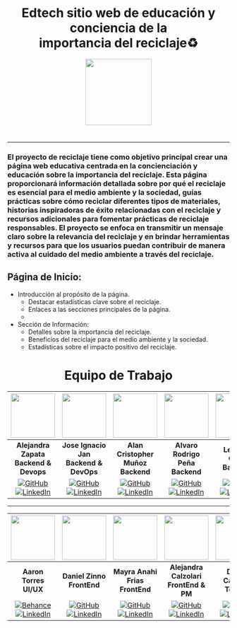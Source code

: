 <div align="center">
  <h1>Edtech sitio web de educación y conciencia de la importancia del reciclaje♻</h1>
  <img width="150" style="margin-bottom: 1.5rem" src="https://www.pngfind.com/pngs/m/562-5621318_reciclar-logotipos-de-empresas-de-reciclaje-hd-png.png" />
</div>

---
### El proyecto de reciclaje tiene como objetivo principal crear una página web educativa centrada en la concienciación y educación sobre la importancia del reciclaje. Esta página proporcionará información detallada sobre por qué el reciclaje es esencial para el medio ambiente y la sociedad, guías prácticas sobre cómo reciclar diferentes tipos de materiales, historias inspiradoras de éxito relacionadas con el reciclaje y recursos adicionales para fomentar prácticas de reciclaje responsables. El proyecto se enfoca en transmitir un mensaje claro sobre la relevancia del reciclaje y en brindar herramientas y recursos para que los usuarios puedan contribuir de manera activa al cuidado del medio ambiente a través del reciclaje.

## Página de Inicio:

* Introducción al propósito de la página.
  * Destacar estadísticas clave sobre el reciclaje.
  * Enlaces a las secciones principales de la página.
  * 
* Sección de Información:
  * Detalles sobre la importancia del reciclaje.
  * Beneficios del reciclaje para el medio ambiente y la sociedad.
  * Estadísticas sobre el impacto positivo del reciclaje.
 
<div align="center">
  <h1>Equipo de Trabajo</h1>
</div>

| <img src="https://avatars.githubusercontent.com/u/97615442?s=400&u=33d75a35edf7658497b0e95b9053991999725530&v=4" width="100"> | <img src="https://media.licdn.com/dms/image/D4D03AQHjwVw1Rr1sgQ/profile-displayphoto-shrink_200_200/0/1679258772975?e=1701907200&v=beta&t=chN4Ni2iEcsvw7uYi1lRZBabKnFxAlnIWNJzq43LIlk" width="100"> | <img src="https://avatars.githubusercontent.com/u/98651071?v=4" width="100"> | <img src="https://ca.slack-edge.com/T02KS88FB0E-U05T7B34GJ1-3e931f3e313a-512" width="100"> | <img src="https://media.licdn.com/dms/image/C5603AQF63qqCZnlfFA/profile-displayphoto-shrink_200_200/0/1594666436901?e=1701907200&v=beta&t=zo0G2-gPPX1WMCXNOZ9UBUdV_HCzhS_FM-WYHxy8_SQ" width="100"> |
|:---:|:---:|:---:|:---:|:---:|
| **Alejandra Zapata Backend & Devops** | **Jose Ignacio Jan Backend & DevOps** | **Alan Cristopher Muñoz Backend** | **Alvaro Rodrigo Peña Backend** | **Leandro Cano Backend** |
| [![GitHub](https://img.shields.io/badge/GitHub-100000?style=for-the-badge&logo=github&logoColor=white)](https://github.com/alejandrazapatap) [![LinkedIn](https://img.shields.io/badge/linkedin%20-%230077B5.svg?&style=for-the-badge&logo=linkedin&logoColor=white)](https://www.linkedin.com/in/alejandrazapatap/) | [![GitHub](https://img.shields.io/badge/GitHub-100000?style=for-the-badge&logo=github&logoColor=white)](https://github.com/JoseJan21) [![LinkedIn](https://img.shields.io/badge/linkedin%20-%230077B5.svg?&style=for-the-badge&logo=linkedin&logoColor=white)](https://www.linkedin.com/in/jos%C3%A9-jan-0583601b9/) | [![GitHub](https://img.shields.io/badge/GitHub-100000?style=for-the-badge&logo=github&logoColor=white)](https://github.com/folkearen) [![LinkedIn](https://img.shields.io/badge/linkedin%20-%230077B5.svg?&style=for-the-badge&logo=linkedin&logoColor=white)](https://www.linkedin.com/in/almubadev/) | [![GitHub](https://img.shields.io/badge/GitHub-100000?style=for-the-badge&logo=github&logoColor=white)](https://github.com/aalvaropc) [![LinkedIn](https://img.shields.io/badge/linkedin%20-%230077B5.svg?&style=for-the-badge&logo=linkedin&logoColor=white)](https://www.linkedin.com/in/aalvarop-pe/) | [![GitHub](https://img.shields.io/badge/GitHub-100000?style=for-the-badge&logo=github&logoColor=white)](https://github.com/LeanCano) [![LinkedIn](https://img.shields.io/badge/linkedin%20-%230077B5.svg?&style=for-the-badge&logo=linkedin&logoColor=white)](https://www.linkedin.com/in/Leandrocanoc/) |
---
| <img src="https://media.licdn.com/dms/image/D5603AQFkKbYajJj2vQ/profile-displayphoto-shrink_200_200/0/1696195112759?e=1701907200&v=beta&t=L5qTabQMjOpmWE6AwgkFS1-bw5zy53xY9STsatUXHoU" width="100"> | <img src="https://ca.slack-edge.com/T02KS88FB0E-U04TZJUU1LN-bf48706cf6e6-512" width="100"> | <img src="https://avatars.githubusercontent.com/u/91628860?v=4" width="100"> | <img src="https://media.licdn.com/dms/image/C4D03AQHW6_bU5IfY9A/profile-displayphoto-shrink_200_200/0/1643643655209?e=1701907200&v=beta&t=ASut-5n3L6d8UwAngfzBi9o4OwcOW8U8OF4kE9YvYFg" width="100"> | <img src="https://ca.slack-edge.com/T02KS88FB0E-U048GLY1P37-04c26581b0e4-512" width="100"> |
|:---:|:---:|:---:|:---:|:---:|
| **Aaron Torres UI/UX** | **Daniel Zinno FrontEnd** | **Mayra Anahi Frias FrontEnd** | **Alejandra Calzolari FrontEnd & PM** | **Daniel Cazabat Testing** |
| [![Behance](https://img.shields.io/badge/Behance-1769ff?style=for-the-badge&logo=behance&logoColor=white)](#) [![LinkedIn](https://img.shields.io/badge/linkedin%20-%230077B5.svg?&style=for-the-badge&logo=linkedin&logoColor=white)](https://www.linkedin.com/in/aaron-torres-v/) | [![GitHub](https://img.shields.io/badge/GitHub-100000?style=for-the-badge&logo=github&logoColor=white)](https://github.com/danielzinnoprogramador) [![LinkedIn](https://img.shields.io/badge/linkedin%20-%230077B5.svg?&style=for-the-badge&logo=linkedin&logoColor=white)](https://www.linkedin.com/in/daniel-zinno/) | [![GitHub](https://img.shields.io/badge/GitHub-100000?style=for-the-badge&logo=github&logoColor=white)](https://github.com/MFrias1) [![LinkedIn](https://img.shields.io/badge/linkedin%20-%230077B5.svg?&style=for-the-badge&logo=linkedin&logoColor=white)](https://www.linkedin.com/in/mayra-anahi-frias/) | [![GitHub](https://img.shields.io/badge/GitHub-100000?style=for-the-badge&logo=github&logoColor=white)](https://github.com/AleCalzo) [![LinkedIn](https://img.shields.io/badge/linkedin%20-%230077B5.svg?&style=for-the-badge&logo=linkedin&logoColor=white)](https://www.linkedin.com/in/alejandra-calzolari/) | [![GitHub](https://img.shields.io/badge/GitHub-100000?style=for-the-badge&logo=github&logoColor=white)](https://github.com/dcazabat) [![LinkedIn](https://img.shields.io/badge/linkedin%20-%230077B5.svg?&style=for-the-badge&logo=linkedin&logoColor=white)](https://www.linkedin.com/in/dacazabat/) |


